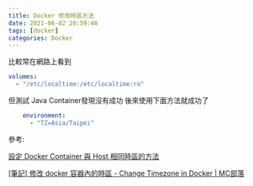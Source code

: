 ```yaml
---
title: Docker 修改時區方法
date: 2021-06-02 20:59:48
tags: [docker]
categories: Docker
---
```


比較常在網路上看到

<!--more-->

```yaml
volumes: 
  - "/etc/localtime:/etc/localtime:ro"
```

但測試 Java Container發現沒有成功
後來使用下面方法就成功了

```yaml
    environment: 
      - "TZ=Asia/Taipei"
```

參考:

[設定 Docker Container 與 Host 相同時區的方法](https://www.arthurtoday.com/2016/07/how-to-setup-docker-container-timezone-host.html)

[[筆記] 修改 docker 容器內的時區 - Change Timezone in Docker | MC部落](https://hu.mc4.us/post/change-timezone-in-docker/)